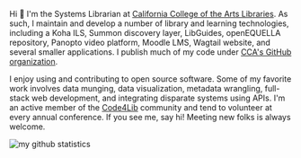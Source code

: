 Hi :wave: I'm the Systems Librarian at [California College of the Arts Libraries](https://libraries.cca.edu). As such, I maintain and develop a number of library and learning technologies, including a Koha ILS, Summon discovery layer, LibGuides, openEQUELLA repository, Panopto video platform, Moodle LMS, Wagtail website, and several smaller applications. I publish much of my code under [CCA's GitHub organization](https://github.com/cca).

I enjoy using and contributing to open source software. Some of my favorite work involves data munging, data visualization, metadata wrangling, full-stack web development, and integrating disparate systems using APIs. I'm an active member of the [Code4Lib](https://github.com/code4lib) community and tend to volunteer at every annual conference. If you see me, say hi! Meeting new folks is always welcome.
  
![my github statistics](https://github-readme-stats.vercel.app/api?username=phette23&theme=vue-dark&show_icons=true&count_private=true)
